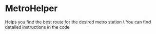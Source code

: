 # MetroHelper
Helps you find the best route for the desired metro station \\
You can find detailed instructions in the code
